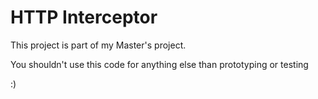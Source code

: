 # HTTP Interceptor

This project is part of my Master's project.

You shouldn't use this code for anything else than prototyping or testing

:) 